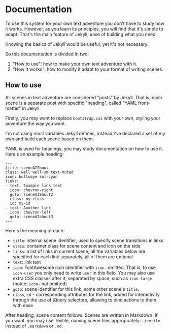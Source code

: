 # Documentation

To use this system for your own text adventure you don't have to study how it works. However, as you learn its principles, you will find that it's simple to adapt. That's the main feature of Jekyll, ease of building what you need.

Knowing the basics of Jekyll  would be useful, yet it's not necessary.

So this documentation is divided in two:
1. "How to use": how to make your own text adventure with it.
2. "How it works": how to modify it adapt to your format of writing scenes.

## How to use

All scenes in text adventure are considered "posts" by Jekyll. That is, each scene is a separate post with specific "heading", called "YAML front-matter" in Jekyll.

Firstly, you may want to replace `bootstrap.css` with your own, styling your adventure the way you want.

I'm not using most variables Jekyll defines, instead I've declared a set of my own and build each scene based on them.

YAML is used for headings, you may study documentation on how to use it. Here's an example heading:

	---
	title: sceneAIShout
	class: well well-sm text-muted
	icon: bullseye sol-cyan
	links:
	- text: Example link text
	  icon: chevron-right
	  goto: sceneAIShout2
	  class: my-class
	  id: my-id
	- text: Another link
	  icon: chevron-left
	  goto: sceneAIshout3
	---

Here's the meaning of each:

* `title`: internal scene identifier, used to specify scene transitions in links
* `class`: container class for scene content and icon on the side
* `links`: a list of links in current scene, all the variables below are specified for each link separately, all of them are optional
* `text`: link text
* `icon`: FontAwesome icon identifier with `icon-` omitted. That is, to use `icon-user` you only need to write `user` in this field. You may also use extra CSS classes after it, separated by space, such as `icon-large` (notce: `icon-` not omitted)
* `goto`: scene identifier for this link, some other scene's `title`.
* `class`, `id` - corresponding attributes for the link, added for interactivity through the use of jQuery selectors, allowing to bind actions to them with ease

After heading, scene content follows. Scenes are written in Markdown. If you want, you may use Textile, naming scene files appropriately: `.textile` instead of `.markdown` or `.md`.

